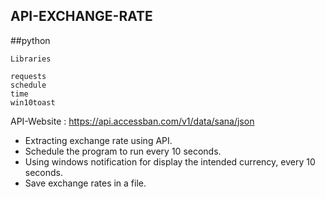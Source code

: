 ## API-EXCHANGE-RATE
##python 

`Libraries`

    requests
    schedule
    time
    win10toast


API-Website : https://api.accessban.com/v1/data/sana/json

+ Extracting exchange rate using API.
+ Schedule the program to run every 10 seconds.
+ Using windows notification for display the intended currency, every 10 seconds.
+ Save exchange rates in a file.
